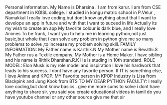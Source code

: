 Personal information.
My Name is Dharsina .
I am from karur.
I am from CSE department in KGISL college.
I studied in kongu matric school in P.Velur , Namakkal
I really love coding,but dont know anything about that
I want to develope an app in future and with that i want to suceed in life
Actually its my wish to create an app
My favorite colour is dark blue, and I really love Animes
To be frank, I want you to help me in learning python,not just basic,but whole that i can solve any problem in python
give me so many problems to solve ,to increase my problem solving skill.
FAMILY INFORMATION:
My Father name is Karthik.N
My Mother name is Revathi.S
My Father rus a Textile company.
My Mother is a Home Maker.
I have sibling and his name is Rithik Dharshan.R.K
He is studing in 10th standard.
ROLE MODEL:
Elon Musk is my role model and inspiration 
I love his hardwork that leads to his suceess.
I dont have any favorite person.
If IT is something else, I love Anime and KPOP.
MY Favorite person in KPOP Industry is Lisa from Blackpink and Jung Kook from BTS
TO MY DEAR PYTHON FACULTY:
I really love coding,but dont know basics .
give me more sums to solve 
i dont have anything to share sir.
you said you create educational videos in tamil
do you have youtube channel or any other source
give me that sir

